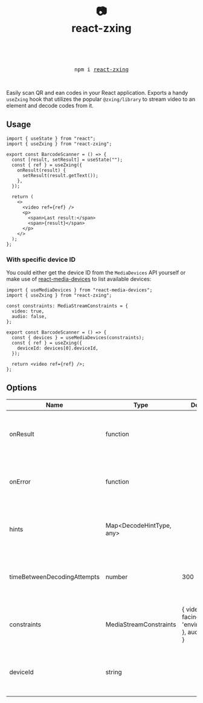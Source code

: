 <div align="center">
  <h1>
    <br/>
    <br/>
    📷
    <br />
    react-zxing
    <br />
    <br />
  </h1>
  <br />
  <pre>npm i <a href="https://www.npmjs.com/package/react-zxing">react-zxing</a></pre>
  <br />
</div>

Easily scan QR and ean codes in your React application. Exports a handy `useZxing` hook that utilizes the popular `@zxing/library` to stream video to an element and decode codes from it.

## Usage

```tsx
import { useState } from "react";
import { useZxing } from "react-zxing";

export const BarcodeScanner = () => {
  const [result, setResult] = useState("");
  const { ref } = useZxing({
    onResult(result) {
      setResult(result.getText());
    },
  });

  return (
    <>
      <video ref={ref} />
      <p>
        <span>Last result:</span>
        <span>{result}</span>
      </p>
    </>
  );
};
```

### With specific device ID

You could either get the device ID from the `MediaDevices` API yourself or make use of [react-media-devices](https://www.npmjs.com/package/react-media-devices) to list available devices:

```tsx
import { useMediaDevices } from "react-media-devices";
import { useZxing } from "react-zxing";

const constraints: MediaStreamConstraints = {
  video: true,
  audio: false,
};

export const BarcodeScanner = () => {
  const { devices } = useMediaDevices(constraints);
  const { ref } = useZxing({
    deviceId: devices[0].deviceId,
  });

  return <video ref={ref} />;
};
```

## Options

<table>
  <thead>
    <tr>
      <th>Name</th>
      <th>Type</th>
      <th>Default</th>
      <th>Description</th>
    </tr>
  </thead>
  <tbody>
    <tr>
      <td>onResult</td>
      <td>function</td>
      <td></td>
      <td>
        Called when a result is found. The result is an instance of 
        <a href="https://github.com/zxing-js/library/blob/master/src/core/Result.ts">
          Result
        </a>
        .
      </td>
    </tr>
    <tr>
      <td>onError</td>
      <td>function</td>
      <td></td>
      <td>
        Called when an error is found. The error is an instance of Error.
      </td>
    </tr>
    <tr>
      <td>hints</td>
      <td>Map&lt;DecodeHintType, any&gt;</td>
      <td></td>
      <td>
        A map of additional parameters to pass to the zxing decoder.
      </td>
    </tr>
    <tr>
      <td>timeBetweenDecodingAttempts</td>
      <td>number</td>
      <td>300</td>
      <td>
        The time in milliseconds to wait between decoding attempts.
      </td>
    </tr>
    <tr>
    <td>constraints</td>
    <td>MediaStreamConstraints</td>
    <td>{ video: { facingMode: 'environment' }, audio: false }</td>
    <td>
      The constraints to use when requesting the camera stream.
    </td>
    </tr>
    <tr>
      <td>deviceId</td>
      <td>string</td>
      <td></td>
      <td>
        You may pass an explicit device ID to stream from.
      </td>
  </tbody>
</table>
